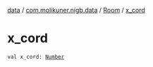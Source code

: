 [data](../../index.md) / [com.molikuner.nigb.data](../index.md) / [Room](index.md) / [x_cord](./x_cord.md)

# x_cord

`val x_cord: `[`Number`](https://kotlinlang.org/api/latest/jvm/stdlib/kotlin/-number/index.html)